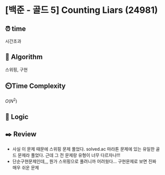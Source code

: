 # [백준 - 골드 5] Counting Liars (24981)
 
## ⏰  **time**
시간초과

## :pushpin: **Algorithm**

스위핑, 구현

## ⏲️**Time Complexity**

$O(N^2)$

## :round_pushpin: **Logic**


## :black_nib: **Review**
- 사실 이 문제 때문에 스위핑 문제 풀었다. solved.ac 마라톤 문제에 있는 유일한 골드 문제라 풀었다. 근데 그 전 문제랑 유형이 너무 다르자나!!!
- 단순구현문제인데,,, 뭔가 스위핑으로 풀려니까 어려웠다... 구현문제로 보면 진짜 매우 쉬운 문제